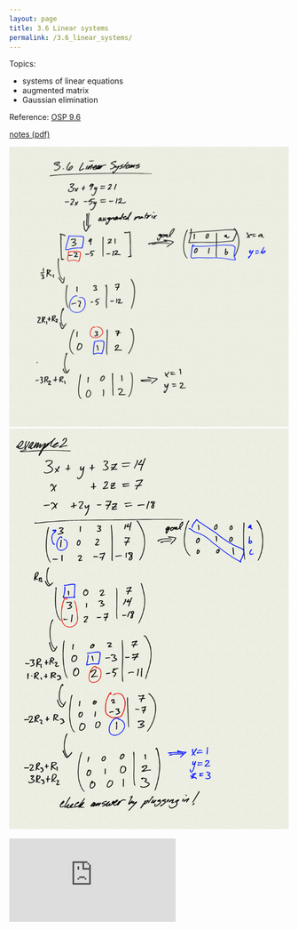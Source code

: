 ```yaml
---
layout: page
title: 3.6 Linear systems
permalink: /3.6_linear_systems/
---
```


Topics: 

- systems of linear equations
- augmented matrix
- Gaussian elimination

Reference:
[OSP 9.6](https://openstax.org/books/precalculus/pages/9-6-solving-systems-with-gaussian-elimination)  

[notes (pdf)](PCHA_3.6_LinearSystems.pdf)

![](0.png)
![](1.png)

<iframe class="video" src="https://www.youtube.com/embed/u2P_DX_sFXU" title="YouTube video player" frameborder="0" allow="accelerometer; autoplay; clipboard-write; encrypted-media; gyroscope; picture-in-picture" allowfullscreen></iframe>
